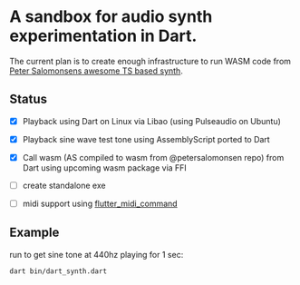 # A sandbox for audio synth experimentation in Dart.


The current plan is to create enough infrastructure to run WASM code from [Peter Salomonsens awesome TS based synth](https://github.com/petersalomonsen/javascriptmusic/tree/master/wasmaudioworklet/synth1/assembly/synth).


## Status

- [x] Playback using Dart on Linux via Libao (using Pulseaudio on Ubuntu)
- [x] Playback sine wave test tone using AssemblyScript ported to Dart
- [x] Call wasm (AS compiled to wasm from @petersalomonsen repo) from Dart using upcoming wasm package via FFI
- [ ] create standalone exe
- [ ] midi support using [flutter_midi_command](https://pub.dev/packages/flutter_midi_command)


## Example

run to get sine tone at 440hz playing for 1 sec:
```
dart bin/dart_synth.dart
```

